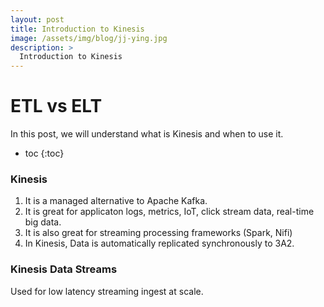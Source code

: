 ```yaml
---
layout: post
title: Introduction to Kinesis
image: /assets/img/blog/jj-ying.jpg
description: >
  Introduction to Kinesis
---
```


# ETL vs ELT

In this post, we will understand what is Kinesis and when to use it.

* toc
{:toc}

### Kinesis 
1. It is a managed alternative to Apache Kafka.
2. It is great for applicaton logs, metrics, IoT, click stream data, real-time big data.
3. It is also great for streaming processing frameworks (Spark, Nifi)
4. In Kinesis, Data is automatically replicated synchronously to 3A2.

### Kinesis Data Streams
Used for low latency streaming ingest at scale.
